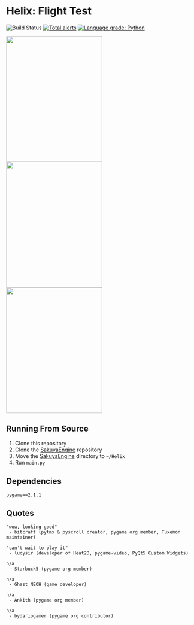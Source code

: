 # Helix: Flight Test
![Build Status](https://app.travis-ci.com/novialriptide/Helix.svg?token=FAdMFvB2Aah71wSbAgrB&branch=main)
[![Total alerts](https://img.shields.io/lgtm/alerts/g/FirstLevelGames/Helix.svg?logo=lgtm&logoWidth=18)](https://lgtm.com/projects/g/FirstLevelGames/Helix/alerts/)
[![Language grade: Python](https://img.shields.io/lgtm/grade/python/g/FirstLevelGames/Helix.svg?logo=lgtm&logoWidth=18)](https://lgtm.com/projects/g/FirstLevelGames/Helix/context:python)

<img src="https://user-images.githubusercontent.com/35881688/146890225-e5f41e26-89e0-491b-adec-80e655fad265.png" width="256" height="336"/><img src="https://user-images.githubusercontent.com/35881688/146881485-1baf48b6-380e-4f35-81b4-095afcf21edf.png" width="256" height="336"/><img src="https://user-images.githubusercontent.com/35881688/146322228-478481fb-8726-4c4e-80f9-1bd4af10cecb.png" width="256" height="336"/>

## Running From Source
1. Clone this repository
2. Clone the [SakuyaEngine](https://github.com/novialriptide/SakuyaEngine) repository
3. Move the [SakuyaEngine](https://github.com/novialriptide/SakuyaEngine) directory to `~/Helix`
4. Run `main.py`

## Dependencies
```
pygame==2.1.1
```

## Quotes
```
"wow, looking good"
 - bitcraft (pytmx & pyscroll creator, pygame org member, Tuxemon maintainer)

"can't wait to play it"
 - lucysir (developer of Heat2D, pygame-video, PyQt5 Custom Widgets)

n/a
 - Starbuck5 (pygame org member)

n/a
 - Ghast_NEOH (game developer)

n/a
 - Ankith (pygame org member)

n/a
 - bydariogamer (pygame org contributor)
```
